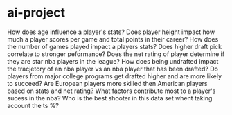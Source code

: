 # ai-project
How does age influence a player's stats?
Does player height impact how much a player scores per game and total points in their career?
How does the number of games played impact a players stats?
Does higher draft pick correlate to stronger peformance?
Does the net rating of player determine if they are star nba players in the league?
How does being undrafted impact the tracjetory of an nba player vs an nba player that has been drafted?
Do players from major college programs get drafted higher and are more likely to succeed?
Are European players more skilled then American players based on stats and net rating?
What factors contribute most to a player's sucess in the nba?
Who is the best shooter in this data set whent taking account the ts %?
